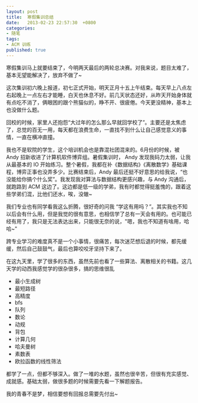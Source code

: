 ```yaml
---
layout: post
title:  寒假集训总结
date:   2013-02-23 22:57:30  +0800
categories:
- 随笔
tags:
- ACM 训练
published: true
---
```


寒假集训马上就要结束了，今明两天最后的两轮总决赛。对我来说，题目太难了，基本无望能解决了，放弃不做了~

这次集训初六晚上报道，初七正式开始，明天正月十五上午结束。每天早上八点左右起晚上一点左右才能睡，白天也休息不好。前几天状态还好，从昨天开始身体就有点吃不消了，俩眼困的跟个熊猫似的，睁不开、很疲倦。今天更没精神，基本上也没做什么题。

回校的时候，家里人还抱怨“大过年的怎么那么早就回学校了”。主要还是太焦虑了，总觉的百无一用，每天都在浪费生命，一直找不到什么让自己感觉意义的事情，一直在横冲直撞。

我也不是软院的学生，这个培训机会也是靠混社团混来的。6月份的时候，被 Andy 招新收进了计算机软件博弈组。暑假集训时， Andy 发现我码力太弱，让我从最基本的 IO 开始练习。整个暑假，我都在补《数据结构》《离散数学》基础课程，博弈正事也没弄多少。比赛结束后，Andy 最后还挺不好意思的给我说，“也没能给你搞个什么奖”。我发现我对算法与数据结构更感兴趣，与 Andy 沟通后，就跑路到 ACM 这边了。这边都是低一级的学弟，我有时都觉得挺羞愧的，跟着这些学弟们混，比他们还水，唉，没辙~

我们专业也有同学看我这么折腾，很好奇的问我 “学这有用吗？”。其实我也不知以后会有什么用，但是我觉的很有意思，也相信学了总有一天会有用的。也可能已经有用了，我只是无法表达出来，只能很无奈的说，"嗯，我也不知道有啥用，哈哈~"

跨专业学习的难度真不是一个小事情，很痛苦，每次迷茫想后退的时候，都先缓缓，然后自己鼓鼓气，最后也算咬咬牙坚持下来了。

在这九天里，学了很多的东西，虽然先前也看了一些算法、离散相关的书籍。这几天学的动西我感觉学的很杂很多，搞的思维很乱

- 最小生成树
- 最短路径
- 高精度
- bfs
- 队列
- 数论
- 动规
- 背包
- 计算几何
- 哈夫曼树
- 素数表
- 欧拉函数的线性筛法
  
都学了一点，但都不够深入。做了一堆的水题，虽然也很辛苦，但很有充实感觉、成就感。基础太弱，做很多题的时候需要先看一下解题报告。

我的青春不是梦，相信要想有回报总需要先付出~
